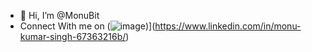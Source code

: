 - 👋 Hi, I’m @MonuBit
- Connect With me on 
(![image](![image](https://user-images.githubusercontent.com/75883061/190465483-56a5f461-0dfb-4eac-95cb-6e69a25d7912.png)))](https://www.linkedin.com/in/monu-kumar-singh-67363216b/)



<!---
MonuBit/MonuBit is a ✨ special ✨ repository because its `README.md` (this file) appears on your GitHub profile.
You can click the Preview link to take a look at your changes.
--->
